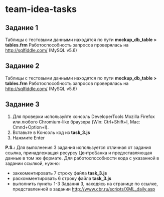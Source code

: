 # team-idea-tasks
## Задание 1
Таблицы с тестовыми данными находятся по пути **mockup_db_table > tables.frm**
Работоспособность запросов проверялась на http://sqlfiddle.com/ (MySQL v5.6)
## Задание 2
Таблицы с тестовыми данными находятся по пути **mockup_db_table > tables.frm**
Работоспособность запросов проверялась на http://sqlfiddle.com/ (MySQL v5.6)
## Задание 3
1. Для проверки используйте консоль DeveloperTools Mozilla Firefox или любого Chromium-like браузера (Win: Ctrl+Shift+I, Mac: Cmnd+Option+I).
2. Вставьте в Консоль код из **task_3.js**
3. Нажмите Enter

**P.S.:** Для выполнения 3 задания используется отличная от задания ссылка, принадлежащая ресурсу ЦентроБанка и предоставляющая данные в том же формате. Для работоспособности кода c указанной в задании ссылкой, нужно:
- заккоментировать 7 строку файла **task_3.js**
- раскомментировать 6 строку файла **task_3.js**
- выполнить пункты 1-3 Задания 3, находясь на странице по ссылке, представленной в задании http://www.cbr.ru/scripts/XML_daily.asp